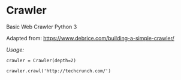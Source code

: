# Crawler
Basic Web Crawler Python 3

Adapted from: https://www.debrice.com/building-a-simple-crawler/

*Usage:* 

`crawler = Crawler(depth=2) ` 

`crawler.crawl('http://techcrunch.com/')  `
